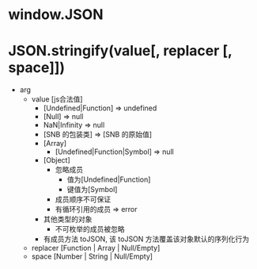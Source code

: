 # window.JSON

# JSON.stringify(value[, replacer [, space]])
+ arg
  - value [js合法值]
    * [Undefined|Function] => undefined
    * [Null] => null
    * NaN|Infinity => null
    * [SNB 的包装类] => [SNB 的原始值]
    * [Array]
      + [Undefined|Function|Symbol] => null
    * [Object]
      + 忽略成员
        - 值为[Undefined|Function]
        - 键值为[Symbol]
      + 成员顺序不可保证
      + 有循环引用的成员 => error
    * 其他类型的对象
      + 不可枚举的成员被忽略
    * 有成员方法 toJSON, 该 toJSON 方法覆盖该对象默认的序列化行为
  - replacer [Function | Array | Null/Empty]
  - space [Number | String | Null/Empty]